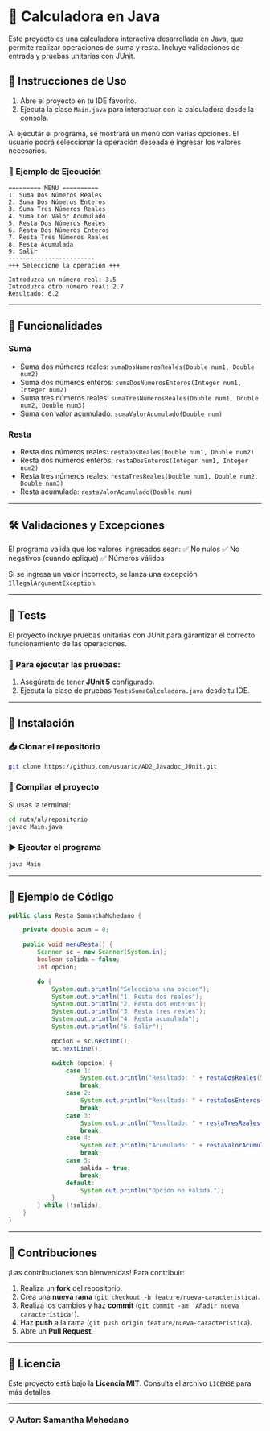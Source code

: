 # 📌 Calculadora en Java

Este proyecto es una calculadora interactiva desarrollada en Java, que permite realizar operaciones de suma y resta. Incluye validaciones de entrada y pruebas unitarias con JUnit.

## 🚀 Instrucciones de Uso

1. Abre el proyecto en tu IDE favorito.
2. Ejecuta la clase `Main.java` para interactuar con la calculadora desde la consola.

Al ejecutar el programa, se mostrará un menú con varias opciones. El usuario podrá seleccionar la operación deseada e ingresar los valores necesarios.

### 📌 Ejemplo de Ejecución
```
========= MENU ==========
1. Suma Dos Números Reales
2. Suma Dos Números Enteros
3. Suma Tres Números Reales
4. Suma Con Valor Acumulado
5. Resta Dos Números Reales
6. Resta Dos Números Enteros
7. Resta Tres Números Reales
8. Resta Acumulada
9. Salir
------------------------
+++ Seleccione la operación +++

Introduzca un número real: 3.5
Introduzca otro número real: 2.7
Resultado: 6.2
```

---
## 🔧 Funcionalidades

### **Suma**
- Suma dos números reales: `sumaDosNumerosReales(Double num1, Double num2)`
- Suma dos números enteros: `sumaDosNumerosEnteros(Integer num1, Integer num2)`
- Suma tres números reales: `sumaTresNumerosReales(Double num1, Double num2, Double num3)`
- Suma con valor acumulado: `sumaValorAcumulado(Double num)`

### **Resta**
- Resta dos números reales: `restaDosReales(Double num1, Double num2)`
- Resta dos números enteros: `restaDosEnteros(Integer num1, Integer num2)`
- Resta tres números reales: `restaTresReales(Double num1, Double num2, Double num3)`
- Resta acumulada: `restaValorAcumulado(Double num)`

---
## 🛠️ Validaciones y Excepciones

El programa valida que los valores ingresados sean:
✅ No nulos
✅ No negativos (cuando aplique)
✅ Números válidos

Si se ingresa un valor incorrecto, se lanza una excepción `IllegalArgumentException`.

---
## 🧪 Tests

El proyecto incluye pruebas unitarias con JUnit para garantizar el correcto funcionamiento de las operaciones.

### 🔹 Para ejecutar las pruebas:
1. Asegúrate de tener **JUnit 5** configurado.
2. Ejecuta la clase de pruebas `TestsSumaCalculadora.java` desde tu IDE.

---
## 📌 Instalación

### 📥 Clonar el repositorio
```sh
git clone https://github.com/usuario/AD2_Javadoc_JUnit.git
```

### 🔧 Compilar el proyecto
Si usas la terminal:
```sh
cd ruta/al/repositorio
javac Main.java
```

### ▶️ Ejecutar el programa
```sh
java Main
```

---
## 📄 Ejemplo de Código

```java
public class Resta_SamanthaMohedano {

    private double acum = 0;

    public void menuResta() {
        Scanner sc = new Scanner(System.in);
        boolean salida = false;
        int opcion;

        do {
            System.out.println("Selecciona una opción");
            System.out.println("1. Resta dos reales");
            System.out.println("2. Resta dos enteros");
            System.out.println("3. Resta tres reales");
            System.out.println("4. Resta acumulada");
            System.out.println("5. Salir");

            opcion = sc.nextInt();
            sc.nextLine();

            switch (opcion) {
                case 1:
                    System.out.println("Resultado: " + restaDosReales(5.0, 3.2));
                    break;
                case 2:
                    System.out.println("Resultado: " + restaDosEnteros(8, 4));
                    break;
                case 3:
                    System.out.println("Resultado: " + restaTresReales(9.5, 2.3, 1.2));
                    break;
                case 4:
                    System.out.println("Acumulado: " + restaValorAcumulado(2.0));
                    break;
                case 5:
                    salida = true;
                    break;
                default:
                    System.out.println("Opción no válida.");
            }
        } while (!salida);
    }
}
```

---
## 🤝 Contribuciones

¡Las contribuciones son bienvenidas! Para contribuir:

1. Realiza un **fork** del repositorio.
2. Crea una **nueva rama** (`git checkout -b feature/nueva-caracteristica`).
3. Realiza los cambios y haz **commit** (`git commit -am 'Añadir nueva característica'`).
4. Haz **push** a la rama (`git push origin feature/nueva-caracteristica`).
5. Abre un **Pull Request**.

---
## 📜 Licencia

Este proyecto está bajo la **Licencia MIT**. Consulta el archivo `LICENSE` para más detalles.

---
### 💡 Autor: Samantha Mohedano

